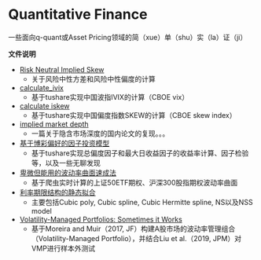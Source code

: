 # Quantitative Finance

一些面向q-quant或Asset Pricing领域的简（xue）单（shu）实（la）证（ji）

**文件说明**

* [Risk Neutral Implied Skew](https://github.com/coolgan/Quantitative-Finance/tree/master/Risk%20Neutral%20Implied%20Skew)
  * 关于风险中性方差和风险中性偏度的计算
* [calculate_ivix](https://github.com/coolgan/Quantitative-Finance/tree/master/calculate_ivix)
  * 基于tushare实现中国波指IVIX的计算（CBOE vix）
* [calculate iskew](https://github.com/coolgan/Quantitative-Finance/tree/master/calculate_iskew)
  * 基于tushare实现中国偏度指数SKEW的计算（CBOE skew index）
* [implied market depth](https://github.com/coolgan/Quantitative-Finance/tree/master/calculate%20implied%20volatility)
  * 一篇关于隐含市场深度的国内论文的复现。。。
* [基于博彩偏好的因子投资模型](https://github.com/coolgan/Quantitative-Finance/tree/master/%E5%9F%BA%E4%BA%8E%E5%8D%9A%E5%BD%A9%E5%81%8F%E5%A5%BD%E7%9A%84%E5%9B%A0%E5%AD%90%E6%8A%95%E8%B5%84%E6%A8%A1%E5%9E%8B)
  * 基于tushare实现总偏度因子和最大日收益因子的收益率计算、因子检验等，以及一些无聊发现
* [卑微但能用的波动率曲面速成法](https://github.com/coolgan/Quantitative-Finance/blob/master/Bw_ivsurface.ipynb)
  * 基于爬虫实时计算的上证50ETF期权、沪深300股指期权波动率曲面
* [利率期限结构的静态拟合](https://github.com/coolgan/Quantitative-Finance/blob/master/%E5%88%A9%E7%8E%87%E6%9C%9F%E9%99%90%E7%BB%93%E6%9E%84%E9%9D%99%E6%80%81%E6%8B%9F%E5%90%88.ipynb)
  * 主要包括Cubic poly, Cubic spline, Cubic Hermitte spline, NS以及NSS model
* [Volatility-Managed Portfolios: Sometimes it Works](https://github.com/coolgan/Volatility-Managed-Portfolios-Sometimes-it-Works)
  * 基于Moreira and Muir（2017, JF）构建A股市场的波动率管理组合（Volatility-Managed Portfolio），并结合Liu et al.（2019, JPM）对VMP进行样本外测试

